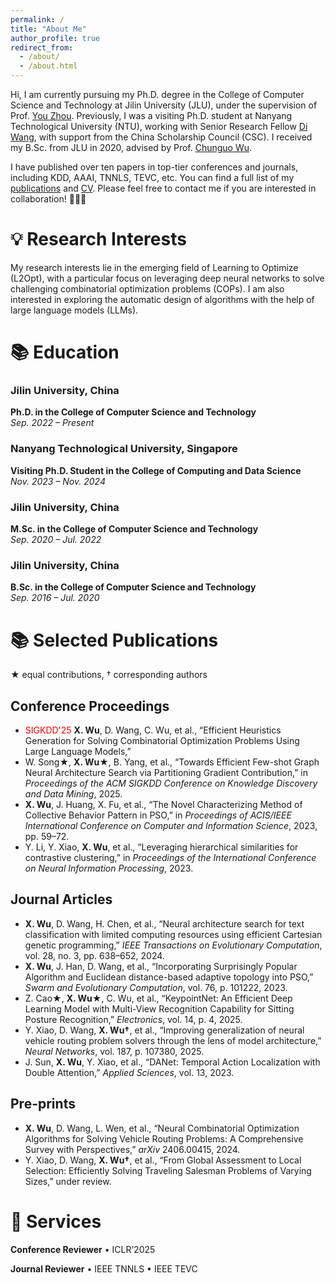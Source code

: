 ```yaml
---
permalink: /
title: "About Me"
author_profile: true
redirect_from: 
  - /about/
  - /about.html
---
```


Hi, I am currently pursuing my Ph.D. degree in the College of Computer Science and Technology at Jilin University (JLU), under the supervision of Prof. [You Zhou](https://ccst.jlu.edu.cn/info/1367/19089.htm). Previously, I was a visiting Ph.D. student at Nanyang Technological University (NTU), working with Senior Research Fellow [Di Wang](https://www.diwang.org/), with support from the China Scholarship Council (CSC). I received my B.Sc. from JLU in 2020, advised by Prof. [Chunguo Wu](https://ccst.jlu.edu.cn/info/1367/19100.htm). 


I have published over ten papers in top-tier conferences and journals, including KDD, AAAI, TNNLS, TEVC, etc. You can find a full list of my [publications](https://scholar.google.com.hk/citations?user=euFhn8cAAAAJ&hl) and [CV](../assets/CV.pdf). Please feel free to contact me if you are interested in collaboration! 🤝🤝🤝

💡 Research Interests
======

My research interests lie in the emerging field of Learning to Optimize (L2Opt), with a particular focus on leveraging deep neural networks to solve challenging combinatorial optimization problems (COPs). I am also interested in exploring the automatic design of algorithms with the help of large language models (LLMs).


📚 Education
======

### Jilin University, China  
**Ph.D. in the College of Computer Science and Technology**  
_Sep. 2022 – Present_  

### Nanyang Technological University, Singapore  
**Visiting Ph.D. Student in the College of Computing and Data Science**  
_Nov. 2023 – Nov. 2024_  

### Jilin University, China  
**M.Sc. in the College of Computer Science and Technology**  
_Sep. 2020 – Jul. 2022_  

### Jilin University, China  
**B.Sc. in the College of Computer Science and Technology**  
_Sep. 2016 – Jul. 2020_  

📚 Selected Publications
======
★ equal contributions, † corresponding authors

## Conference Proceedings

- <font style="color: red">SIGKDD'25</font>  **X. Wu**, D. Wang, C. Wu, et al., “Efficient Heuristics Generation for Solving Combinatorial Optimization Problems Using Large Language Models,”
- W. Song★, **X. Wu★**, B. Yang, et al., “Towards Efficient Few-shot Graph Neural Architecture Search via Partitioning Gradient Contribution,” in *Proceedings of the ACM SIGKDD Conference on Knowledge Discovery and Data Mining*, 2025.  
- **X. Wu**, J. Huang, X. Fu, et al., “The Novel Characterizing Method of Collective Behavior Pattern in PSO,” in *Proceedings of ACIS/IEEE International Conference on Computer and Information Science*, 2023, pp. 59–72.  
- Y. Li, Y. Xiao, **X. Wu**, et al., “Leveraging hierarchical similarities for contrastive clustering,” in *Proceedings of the International Conference on Neural Information Processing*, 2023.  

## Journal Articles
- **X. Wu**, D. Wang, H. Chen, et al., “Neural architecture search for text classification with limited computing resources using efficient Cartesian genetic programming,” *IEEE Transactions on Evolutionary Computation*, vol. 28, no. 3, pp. 638–652, 2024.  
- **X. Wu**, J. Han, D. Wang, et al., “Incorporating Surprisingly Popular Algorithm and Euclidean distance-based adaptive topology into PSO,” *Swarm and Evolutionary Computation*, vol. 76, p. 101222, 2023.  
- Z. Cao★, **X. Wu★**, C. Wu, et al., “KeypointNet: An Efficient Deep Learning Model with Multi-View Recognition Capability for Sitting Posture Recognition,” *Electronics*, vol. 14, p. 4, 2025.  
- Y. Xiao, D. Wang, **X. Wu†**, et al., “Improving generalization of neural vehicle routing problem solvers through the lens of model architecture,” *Neural Networks*, vol. 187, p. 107380, 2025.  
- J. Sun, **X. Wu**, Y. Xiao, et al., “DANet: Temporal Action Localization with Double Attention,” *Applied Sciences*, vol. 13, 2023.  

## Pre-prints

- **X. Wu**, D. Wang, L. Wen, et al., “Neural Combinatorial Optimization Algorithms for Solving Vehicle Routing Problems: A Comprehensive Survey with Perspectives,” *arXiv* 2406.00415, 2024.  
- Y. Xiao, D. Wang, **X. Wu†**, et al., “From Global Assessment to Local Selection: Efficiently Solving Traveling Salesman Problems of Varying Sizes,” under review.  

  


💼 Services
======

**Conference Reviewer**
• ICLR’2025

**Journal Reviewer**
• IEEE TNNLS
• IEEE TEVC
